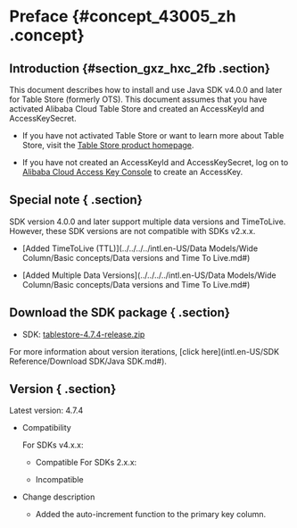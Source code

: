 # Preface {#concept_43005_zh .concept}

## Introduction {#section_gxz_hxc_2fb .section}

This document describes how to install and use Java SDK v4.0.0 and later for Table Store \(formerly OTS\). This document assumes that you have activated Alibaba Cloud Table Store and created an AccessKeyId and AccessKeySecret.

-   If you have not activated Table Store or want to learn more about Table Store, visit the [Table Store product homepage](https://www.alibabacloud.com/product/table-store).

-   If you have not created an AccessKeyId and AccessKeySecret, log on to [Alibaba Cloud Access Key Console](https://ak-console.aliyun.com/#/accesskey) to create an AccessKey.


## Special note { .section}

SDK version 4.0.0 and later support multiple data versions and TimeToLive. However, these SDK versions are not compatible with SDKs v2.x.x.

-    [Added TimeToLive \(TTL\)](../../../../intl.en-US/Data Models/Wide Column/Basic concepts/Data versions and Time To Live.md#) 

-    [Added Multiple Data Versions](../../../../intl.en-US/Data Models/Wide Column/Basic concepts/Data versions and Time To Live.md#) 


## Download the SDK package { .section}

-   SDK: [tablestore-4.7.4-release.zip](http://docs-aliyun.cn-hangzhou.oss.aliyun-inc.com/assets/attach/86690/cn_zh/1540433142084/tablestore-4.7.4-release.zip) 


For more information about version iterations, [click here](intl.en-US/SDK Reference/Download SDK/Java SDK.md#).

## Version { .section}

Latest version: 4.7.4

-   Compatibility

    For SDKs v4.x.x:

    -   Compatible
    For SDKs 2.x.x:

    -   Incompatible
-   Change description
    -   Added the auto-increment function to the primary key column.

